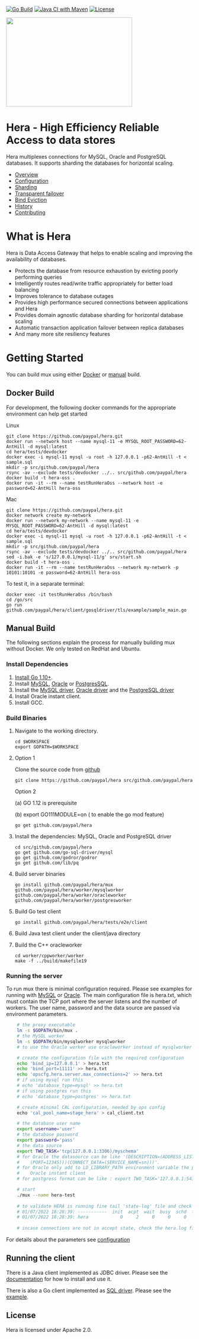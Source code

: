 [![Go Build](https://github.com/paypal/hera/actions/workflows/go.yml/badge.svg?branch=master)](https://github.com/paypal/hera/actions/workflows/go.yml)
[![Java CI with Maven](https://github.com/paypal/hera/actions/workflows/jdbc-ci-maven.yml/badge.svg?branch=master)](https://github.com/paypal/hera/actions/workflows/jdbc-ci-maven.yml)
[![License](http://img.shields.io/:license-Apache%202-blue.svg)](http://www.apache.org/licenses/LICENSE-2.0.txt)

<img src="docs/hera.png" height="240" width="340">

# Hera - High Efficiency Reliable Access to data stores

Hera multiplexes connections for MySQL, Oracle and
PostgreSQL databases. It supports sharding the databases for horizontal scaling.

  * [Overview](docs/overview.md)
  * [Configuration](docs/configuration.md)
  * [Sharding](docs/sharding.md)
  * [Transparent failover](docs/taf.md)
  * [Bind Eviction](docs/bindevict.md)
  * [History](docs/history.md)
  * [Contributing](docs/contributing.md)

# What is Hera

Hera is Data Access Gateway that helps to enable scaling and improving the availability of databases.
* Protects the database from resource exhaustion by evicting poorly performing queries
* Intelligently routes read/write traffic appropriately for better load balancing
* Improves tolerance to database outages
* Provides high performance secured connections between applications and Hera
* Provides domain agnostic database sharding for horizontal database scaling
* Automatic transaction application failover between replica databases
* And many more site resiliency features

# Getting Started

You can build mux using either [Docker](#docker-build) or [manual](#manual-build) build.

## Docker Build

For development, the following docker commands for the appropriate environment can help get started

Linux

    git clone https://github.com/paypal/hera.git
    docker run --network host --name mysql-11 -e MYSQL_ROOT_PASSWORD=62-AntHill -d mysql:latest
    cd hera/tests/devdocker
    docker exec -i mysql-11 mysql -u root -h 127.0.0.1 -p62-AntHill -t < sample.sql
    mkdir -p src/github.com/paypal/hera
    rsync -av --exclude tests/devdocker ../.. src/github.com/paypal/hera
    docker build -t hera-oss .
    docker run -it --rm --name testRunHeraOss --network host -e password=62-AntHill hera-oss

Mac

    git clone https://github.com/paypal/hera.git
    docker network create my-network
    docker run --network my-network --name mysql-11 -e MYSQL_ROOT_PASSWORD=62-AntHill -d mysql:latest
    cd hera/tests/devdocker
    docker exec -i mysql-11 mysql -u root -h 127.0.0.1 -p62-AntHill -t < sample.sql
    mkdir -p src/github.com/paypal/hera
    rsync -av --exclude tests/devdocker ../.. src/github.com/paypal/hera
    sed -i.bak -e 's/127.0.0.1/mysql-11/g' srv/start.sh
    docker build -t hera-oss .
    docker run -it --rm --name testRunHeraOss --network my-network -p 10101:10101 -e password=62-AntHill hera-oss


To test it, in a separate terminal:

    docker exec -it testRunHeraOss /bin/bash
    cd /go/src
    go run github.com/paypal/hera/client/gosqldriver/tls/example/sample_main.go

## Manual Build

The following sections explain the process for manually building mux without Docker. We only tested on RedHat and Ubuntu.

### Install Dependencies

1.  [Install Go 1.10+](http://golang.org/doc/install).
2.  Install [MySQL](http://dev.mysql.com/downloads/mysql), [Oracle](https://www.oracle.com/index.html) or [PostgresSQL](https://www.postgresql.org/download/).
3.  Install the [MySQL driver](https://github.com/go-sql-driver/mysql), [Oracle driver](https://github.com/go-goracle/goracle) and the [PostgreSQL driver](https://github.com/lib/pq)
4.  Install Oracle instant client.
5.  Install GCC.

### Build Binaries

1.  Navigate to the working directory.
    ```
    cd $WORKSPACE
    export GOPATH=$WORKSPACE
    ```
2. Option 1

    Clone the source code from [github](https://github.com/paypal/hera)
    ```
    git clone https://github.com/paypal/hera src/github.com/paypal/hera
    ```
    Option 2

    (a) GO 1.12 is prerequisite

    (b) export GO111MODULE=on ( to enable the go mod feature)
    ```
    go get github.com/paypal/hera
    ```
3.  Install the dependencies: MySQL, Oracle and PostgreSQL driver
    ```
    cd src/github.com/paypal/hera
    go get github.com/go-sql-driver/mysql
    go get github.com/godror/godror
    go get github.com/lib/pq
    ```
4.  Build server binaries
    ```
    go install github.com/paypal/hera/mux github.com/paypal/hera/worker/mysqlworker github.com/paypal/hera/worker/oracleworker github.com/paypal/hera/worker/postgresworker
    ```
5.  Build Go test client
    ```
    go install github.com/paypal/hera/tests/e2e/client
    ```
6.  Build Java test client under the client/java directory

7.  Build the C++ oracleworker
    ```
    cd worker/cppworker/worker
    make -f ../build/makefile19
    ```
### Running the server

To run mux there is minimal configuration required. Please see examples for running with [MySQL](https://github.com/paypal/hera/tree/master/tests/e2e/srvmysql) or [Oracle](https://github.com/paypal/hera/tree/master/tests/e2e/srvoracle).
The main configuration file is hera.txt, which must contain the TCP port where the server listens and the number of workers. The user name, password and the data source are passed via environment parameters.
```bash
    # the proxy executable
    ln -s $GOPATH/bin/mux .
    # the MySQL worker
    ln -s $GOPATH/bin/mysqlworker mysqlworker
    # to use the Oracle worker use oracleworker instead of mysqlworker

    # create the configuration file with the required configuration
    echo 'bind_ip=127.0.0.1' > hera.txt
    echo 'bind_port=11111' >> hera.txt
    echo 'opscfg.hera.server.max_connections=2' >> hera.txt
    # if using mysql run this
    # echo 'database_type=mysql' >> hera.txt
    # if using postgres run this
    # echo 'database_type=postgres' >> hera.txt

    # create minimal CAL configuration, needed by ops config
    echo 'cal_pool_name=stage_hera' > cal_client.txt

    # the database user name
    export username='user'
    # the database password
    export password='pass'
    # the data source
    export TWO_TASK='tcp(127.0.0.1:3306)/myschema'
    # for Oracle the datasource can be like '(DESCRIPTION=(ADDRESS_LIST=(ADDRESS=(PROTOCOL=tcp)(HOST=hostname)
    #    (PORT=12345)))(CONNECT_DATA=(SERVICE_NAME=sn)))'.
    # for Oracle only add to LD_LIBRARY_PATH environment variable the path to the shared libraries of the
    #    Oracle instant client
    # for postgress format can be like : export TWO_TASK='127.0.0.1:5432/user?connect_timeout=60'

    # start
    ./mux --name hera-test
    
    # to validate HERA is running fine tail 'state-log' file and check 2 connections in 'acpt' state.
    # 01/07/2022 18:28:39: -----------  init  acpt  wait  busy  schd  fnsh  quce  asgn  idle  bklg  strd
    # 01/07/2022 18:28:39: hera            0     2     0     0     0     0     0     0     0     0     0
    
    # incase connections are not in accept state, check the hera.log file for errors
```    
For details about the parameters see [configuration](docs/configuration.md)

## Running the client

There is a Java client implemented as JDBC driver. Please see the [documentation](https://github.com/paypal/hera/tree/master/client/java) for how to install and use it.

There is also a Go client implemented as [SQL driver](client/gosqldriver). Please see the [example](tests/e2e/client).

## License

Hera is licensed under Apache 2.0.
